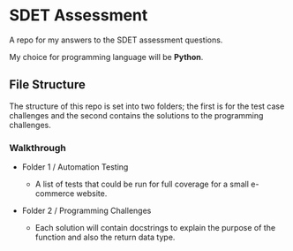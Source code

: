 # SDET Assessment

A repo for my answers to the SDET assessment questions.

My choice for programming language will be **Python**.

## File Structure

The structure of this repo is set into two folders; the first is for the test case challenges and the second contains the solutions to the programming challenges.

### Walkthrough

- Folder 1 / Automation Testing
    - A list of tests that could be run for full coverage for a small e-commerce website.

- Folder 2 / Programming Challenges
    - Each solution will contain docstrings to explain the purpose of the function and also the return data type.